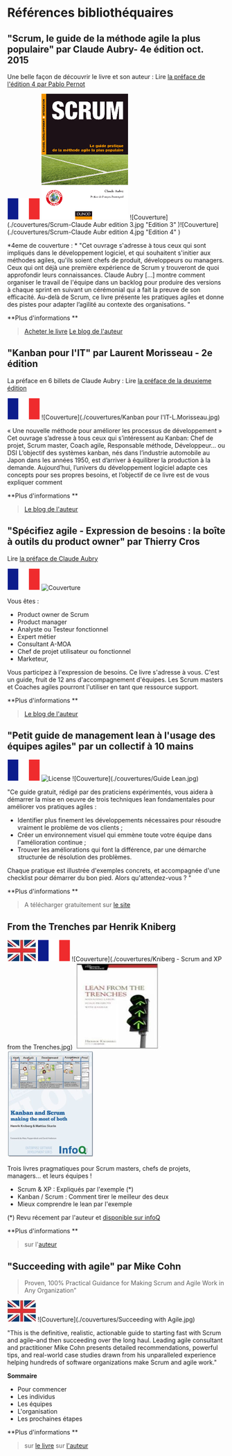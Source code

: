 # Références bibliothéquaires

## "Scrum, le guide de la méthode agile la plus populaire" par  Claude Aubry- 4e édition oct. 2015

Une belle façon de découvrir le livre et son auteur : Lire  [la préface de l'édition 4 par Pablo Pernot](http://www.areyouagile.com/2015/10/preface-scrum-4eme-edition/)

![Langue](./drapeaux/France.png "en français" )
![Couverture](./couvertures/claude-aubry-livre-scrum.png "Edition 1" ) ![Couverture](./couvertures/Scrum-Claude Aubr edition 3.jpg "Edition 3" )![Couverture](./couvertures/Scrum-Claude Aubr edition 4.jpg "Edition 4" )

*4eme de couverture : * "Cet ouvrage s'adresse à tous ceux qui sont impliqués dans le développement logiciel, et qui souhaitent s'initier aux méthodes agiles, qu'ils soient chefs de produit, développeurs ou managers.
Ceux qui ont déjà une première expérience de Scrum y trouveront de quoi approfondir leurs connaissances. Claude Aubry […] montre comment organiser le travail de l'équipe dans un backlog pour produire des versions à chaque sprint en suivant un cérémonial qui a fait la preuve de son efficacité. 
Au-delà de Scrum, ce livre présente les pratiques agiles et donne des pistes pour adapter l’agilité au contexte des organisations. "

**Plus d'informations **
>[Acheter le livre](http://www.amazon.fr/Scrum-guide-pratique-m%C3%A9thode-populaire/dp/2100738747)
>[Le blog  de l'auteur](http://www.aubryconseil.com/)


## "Kanban pour l'IT" par  Laurent Morisseau - 2e édition 
La préface en 6 billets de Claude Aubry : Lire [la préface de la deuxieme édition](http://www.aubryconseil.com/post/Preface-de-Kanban-pour-l-IT-1)

![Langue](./drapeaux/France.png "en français" )
![Couverture](./couvertures/Kanban pour l'IT-L.Morisseau.jpg)

« Une nouvelle méthode pour améliorer les processus de développement » 
Cet ouvrage s’adresse à tous ceux qui s’intéressent au Kanban: Chef de projet, Scrum master, Coach agile, Responsable méthode, Développeur… ou DSI
L’objectif des systèmes kanban, nés dans l’industrie automobile au Japon dans les années 1950, est d’arriver à équilibrer la production à la demande.
Aujourd’hui, l’univers du développement logiciel adapte ces concepts pour ses propres besoins, et l’objectif de ce livre est de vous expliquer comment 

**Plus d'informations **
>[Le blog  de l'auteur](http://www.morisseauconsulting.com/)

## "Spécifiez agile - Expression de besoins : la boîte à outils du product owner" par  Thierry Cros
Lire [la préface de Claude Aubry](http://www.aubryconseil.com/post/Preface-de-Specifiez-agile)

![Langue](./drapeaux/France.png "en français" )
![Couverture](./couvertures/SpécifiezAgile.png)

Vous êtes :
- Product owner de Scrum
- Product manager
- Analyste ou Testeur fonctionnel
- Expert métier
- Consultant A-MOA
- Chef de projet utilisateur ou fonctionnel
- Marketeur,

Vous participez à l'expression de besoins.
Ce livre s'adresse à vous. C'est un guide, fruit de 12 ans d'accompagnement d'équipes.
Les Scrum masters et Coaches agiles pourront l'utiliser en tant que ressource support.

**Plus d'informations **
>[Le blog  de l'auteur](http://thierrycros.net)

## "Petit guide de management lean à l'usage des équipes agiles" par un collectif à 10 mains

![Langue](./drapeaux/France.png "en français" ) ![License](http://www.leanagilecamp.fr/images/cc_by-nc-nd.png)
![Couverture](./couvertures/Guide Lean.jpg)

"Ce guide gratuit, rédigé par des praticiens expérimentés, vous aidera à démarrer la mise en oeuvre de trois techniques lean fondamentales pour améliorer vos pratiques agiles :
- Identifier plus finement les développements nécessaires pour résoudre vraiment le problème de vos clients ;
- Créer un environnement visuel qui emmène toute votre équipe dans l'amélioration continue ;
- Trouver les améliorations qui font la différence, par une démarche structurée de résolution des problèmes.

Chaque pratique est illustrée d'exemples concrets, et accompagnée d'une checklist pour démarrer du bon pied.
Alors qu'attendez-vous ? "

**Plus d'informations **
> A télécharger gratuitement sur [le site]( http://www.leanagilecamp.fr/index.html)


## From the Trenches par Henrik Kniberg
![Langue](./drapeaux/Anglais.jpg "en anglais" ) ![Langue](./drapeaux/France.png "en français" )
![Couverture](./couvertures/Kniberg - Scrum and XP from the Trenches.jpg) ![Couverture](./couvertures/LeanFromTheTrenches.jpg) ![Couverture](./couvertures/KanbanEtScrum.png)

Trois livres pragmatiques pour Scrum masters, chefs de projets, managers... et leurs équipes !
- Scrum & XP : Expliqués par l'exemple (*)
- Kanban / Scrum : Comment tirer le meilleur des deux
- Mieux comprendre le lean par l'exemple

(*) Revu récement par l'auteur et [disponible sur infoQ](http://blog.crisp.se/2015/06/10/henrikkniberg/2nd-edition-of-scrum-xp-from-the-trenches)

**Plus d'informations **
> sur l'[auteur](	http://blog.crisp.se/author/henrikkniberg)

## "Succeeding with agile" par Mike Cohn

> Proven, 100% Practical Guidance for Making Scrum and Agile Work in Any Organization”

![Langue](./drapeaux/Anglais.jpg "en anglais" ) 
![Couverture](./couvertures/Succeeding with Agile.jpg) 

"This is the definitive, realistic, actionable guide to starting fast with Scrum and agile–and then succeeding over the long haul. Leading agile consultant and practitioner Mike Cohn presents detailed recommendations, powerful tips, and real-world case studies drawn from his unparalleled experience helping hundreds of software organizations make Scrum and agile work."

**Sommaire**
- Pour commencer
- Les individus
- Les équipes
- L'organisation
- Les prochaines étapes

**Plus d'informations **
> sur [le livre](http://www.succeedingwithagile.com)
> sur [l'auteur](https://www.mountaingoatsoftware.com/)


